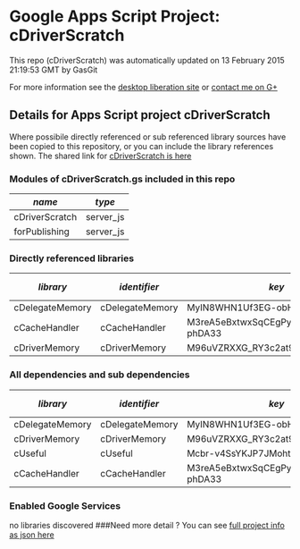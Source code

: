 # Google Apps Script Project: cDriverScratch
This repo (cDriverScratch) was automatically updated on 13 February 2015 21:19:53 GMT by GasGit

For more information see the [desktop liberation site](http://ramblings.mcpher.com/Home/excelquirks/drivesdk/gettinggithubready "desktop liberation") or [contact me on G+](https://plus.google.com/+BruceMcpherson "Bruce McPherson - GDE")
## Details for Apps Script project cDriverScratch
Where possibile directly referenced or sub referenced library sources have been copied to this repository, or you can include the library references shown. 
The shared link for [cDriverScratch is here](https://script.google.com/d/1ka9ODRxrUKUOTnuv4CkL9QnBTjkrXQhP0yJF-R2wjVz-qVdEK9G2S9sH/edit?usp=sharing "open in the GAS IDE")

### Modules of cDriverScratch.gs included in this repo
*name*|*type*
--- | --- 
cDriverScratch| server_js
forPublishing| server_js
### Directly referenced libraries
*library*|*identifier*|*key*|*version*|*dev mode*|*source*|
--- | --- | --- | --- | --- | --- 
cDelegateMemory| cDelegateMemory|MyIN8WHN1Uf3EG-obHsjrAyz3TLx7pV4j|8|no|[here](libraries/cDelegateMemory "library source")
cCacheHandler| cCacheHandler|M3reA5eBxtwxSqCEgPywb9ai_d-phDA33|12|no|[here](libraries/cCacheHandler "library source")
cDriverMemory| cDriverMemory|M96uVZRXXG_RY3c2at9V6tSz3TLx7pV4j|9|no|no
### All dependencies and sub dependencies
*library*|*identifier*|*key*|*version*|*dev mode*|*source*|
--- | --- | --- | --- | --- | --- 
cDelegateMemory| cDelegateMemory|MyIN8WHN1Uf3EG-obHsjrAyz3TLx7pV4j|8|no|[here](libraries/cDelegateMemory "library source")
cDriverMemory| cDriverMemory|M96uVZRXXG_RY3c2at9V6tSz3TLx7pV4j|9|no|[here](libraries/cDriverMemory "library source")
cUseful| cUseful|Mcbr-v4SsYKJP7JMohttAZyz3TLx7pV4j|19|no|[here](libraries/cUseful "library source")
cCacheHandler| cCacheHandler|M3reA5eBxtwxSqCEgPywb9ai_d-phDA33|12|no|[here](libraries/cCacheHandler "library source")
### Enabled Google Services
no libraries discovered
###Need more detail ?
You can see [full project info as json here](info.json)
